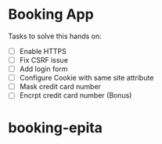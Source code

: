 # Booking App

Tasks to solve this hands on:

- [ ] Enable HTTPS
- [ ] Fix CSRF issue
- [ ] Add login form
- [ ] Configure Cookie with same site attribute
- [ ] Mask credit card number
- [ ] Encrpt credit card number (Bonus)
# booking-epita
